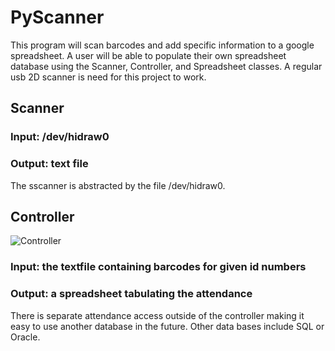 # PyScanner
This program will scan barcodes and add specific information to a google spreadsheet. A user will be able to populate their own spreadsheet database using the Scanner, Controller, and Spreadsheet classes. A regular usb 2D scanner is need for this project to work. 

## Scanner


### Input: /dev/hidraw0
### Output: text file

The sscanner is abstracted by the file /dev/hidraw0.


## Controller

![Controller](https://user-images.githubusercontent.com/32689872/82836620-b3077d80-9e7b-11ea-9002-fe80c4c06676.png)

### Input: the textfile containing barcodes for given id numbers
### Output: a spreadsheet tabulating the attendance


There is separate attendance access outside of the controller making it easy to use another database in the future. Other data bases include SQL or Oracle.
